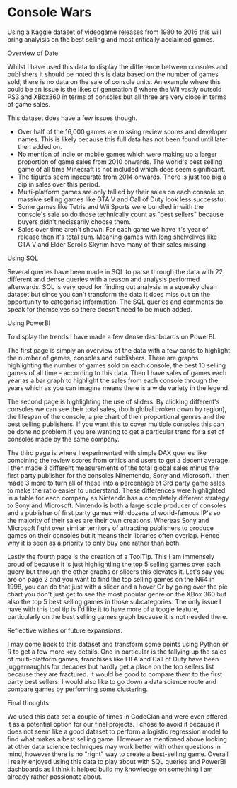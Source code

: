 # Console Wars
 Using a Kaggle dataset of videogame releases from 1980 to 2016 this will bring analyisis on the best selling and most critically acclaimed games. 
 
 Overview of Date

Whilst I have used this data to display the difference between consoles and publishers it should be noted this is data based on the number of games sold, there is no data on the sale of console units.
An example where this could be an issue is the likes of generation 6 where the Wii vastly outsold PS3 and XBox360 in terms of consoles but all three are very close in terms of game sales. 

This dataset does have a few issues though. 

 - Over half of the 16,000 games are missing review scores and developer names. This is likely because this full data has not been found until later then added on.
 - No mention of indie or mobile games which were making up a larger proportion of game sales from 2010 onwards. The world's best selling game of all time Minecraft is not included which does seem significant. 
 - The figures seem inaccurate from 2014 onwards. There is just too big a dip in sales over this period. 
 - Multi-platform games are only tallied by their sales on each console so massive selling games like GTA V and Call of Duty look less successful.
 - Some games like Tetris and Wii Sports were bundled in with the console's sale so do those technically count as "best sellers" because buyers didn't necissarily choose them.
 - Sales over time aren't shown. For each game we have it's year of release then it's total sum. Meaning games with long shelvelives like GTA V and Elder Scrolls Skyrim have many of their sales missing. 

 Using SQL 

Several queries have been made in SQL to parse through the data with 22 different and dense queries with a reason and analysis performed afterwards.
SQL is very good for finding out analysis in a squeaky clean dataset but since you can't transform the data it does miss out on the opportunity to categorise information.
The SQL queries and comments do speak for themselves so there doesn't need to be much added. 

 Using PowerBI

To display the trends I have made a few dense dashboards on PowerBI. 

The first page is simply an overview of the data with a few cards to highlight the number of games, consoles and publishers.
There are graphs highlighting the number of games sold on each console, the best 10 selling games of all time - according to this data.
Then I have sales of games each year as a bar graph to highlight the sales from each console through the years which as you can imagine means there is a wide variety in the legend.

The second page is highlighting the use of sliders. By clicking different's consoles we can see their total sales, (both global broken down by region), the lifespan of the console, a pie chart of their proportional genres and the best selling publishers.
If you want this to cover multiple consoles this can be done no problem if you are wanting to get a particular trend for a set of consoles made by the same company.

The third page is where I experimented with simple DAX queries like combining the review scores from critics and users to get a decent average. 
I then made 3 different measurements of the total global sales minus the first party publisher for the consoles Ninentendo, Sony and Microsoft.
I then made 3 more to turn all of these into a percentage of 3rd party game sales to make the ratio easier to understand.
These differences were highlighted in a table for each company as Nintendo has a completely different strategy to Sony and Microsoft. 
Nintendo is both a large scale producer of consoles and a publisher of first party games with dozens of world-famous IP's so the majority of their sales are their own creations.
Whereas Sony and Microsoft fight over similar territory of attracting publishers to produce games on their consoles but it means their libraries often overlap. Hence why it is seen as a priority to only buy one rather than both.

Lastly the fourth page is the creation of a ToolTip. 
This I am immensely proud of because it is just highlightling the top 5 selling games over each query but through the other graphs or slicers this elevates it.
Let's say you are on page 2 and you want to find the top selling games on the N64 in 1998, you can do that just with a slicer and a hover 
Or by going over the pie chart you don't just get to see the most popular genre on the XBox 360 but also the top 5 best selling games in those subcategories. 
The only issue I have with this tool tip is I'd like it to have more of a toogle feature, particularly on the best selling games graph because it is not needed there. 

 Reflective wishes or future expansions. 

I may come back to this dataset and transform some points using Python or R to get a few more key details. 
One in particular is the tallying up the sales of multi-platform games, franchises like FIFA and Call of Duty have been juggernaughts for decades but hardly get a place on the top sellers list because they are fractured. 
It would be good to compare them to the first party best sellers.
I would also like to go down a data science route and compare games by performing some clustering.

 Final thoughts

We used this data set a couple of times in CodeClan and were even offered it as a potential option for our final projects. 
I chose to avoid it because it does not seem like a good dataset to perform a logistic regression model to find what makes a best selling game.
However as mentioned above looking at other data science techniques may work better with other questions in mind, however there is no "right" way to create a best-selling game.
Overall I really enjoyed using this data to play about with SQL queries and PowerBI dashboards as I think it helped build my knowledge on something I am already rather passionate about. 